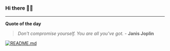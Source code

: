 ### Hi there 👋🏻


---

**Quote of the day**

> *Don't compromise yourself. You are all you've got.* - **Janis Joplin** 

[![README.md](https://github.com/marcolovazzano/marcolovazzano/actions/workflows/readme.yml/badge.svg?branch=main)](https://github.com/marcolovazzano/marcolovazzano/actions/workflows/readme.yml)
